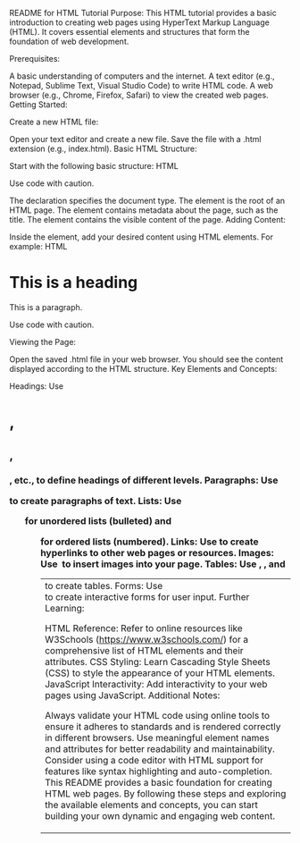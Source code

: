 README for HTML Tutorial
Purpose:
This HTML tutorial provides a basic introduction to creating web pages using HyperText Markup Language (HTML). It covers essential elements and structures that form the foundation of web development.

Prerequisites:

A basic understanding of computers and the internet.
A text editor (e.g., Notepad, Sublime Text, Visual Studio Code) to write HTML code.
A web browser (e.g., Chrome, Firefox, Safari) to view the created web pages.
Getting Started:

Create a new HTML file:

Open your text editor and create a new file.
Save the file with a .html extension (e.g., index.html).
Basic HTML Structure:

Start with the following basic structure:
HTML
<!DOCTYPE html>
<html>
<head>
<title>Your Page Title</title>
</head>
<body>
</body>
</html>
Use code with caution.

The <!DOCTYPE html> declaration specifies the document type.
The <html> element is the root of an HTML page.
The <head> element contains metadata about the page, such as the title.
The <body> element contains the visible content of the page.
Adding Content:

Inside the <body> element, add your desired content using HTML elements.
For example:
HTML
<h1>This is a heading</h1>
<p>This is a paragraph.</p>
Use code with caution.

Viewing the Page:

Open the saved .html file in your web browser.
You should see the content displayed according to the HTML structure.
Key Elements and Concepts:

Headings: Use <h1>, <h2>, <h3>, etc., to define headings of different levels.
Paragraphs: Use <p> to create paragraphs of text.
Lists: Use <ul> for unordered lists (bulleted) and <ol> for ordered lists (numbered).
Links: Use <a> to create hyperlinks to other web pages or resources.
Images: Use <img> to insert images into your page.
Tables: Use <table>, <tr>, and <td> to create tables.
Forms: Use <form> to create interactive forms for user input.
Further Learning:

HTML Reference: Refer to online resources like W3Schools (https://www.w3schools.com/) for a comprehensive list of HTML elements and their attributes.
CSS Styling: Learn Cascading Style Sheets (CSS) to style the appearance of your HTML elements.
JavaScript Interactivity: Add interactivity to your web pages using JavaScript.
Additional Notes:

Always validate your HTML code using online tools to ensure it adheres to standards and is rendered correctly in different browsers.
Use meaningful element names and attributes for better readability and maintainability.
Consider using a code editor with HTML support for features like syntax highlighting and auto-completion.
This README provides a basic foundation for creating HTML web pages. By following these steps and exploring the available elements and concepts, you can start building your own dynamic and engaging web content.